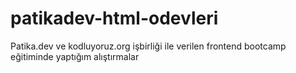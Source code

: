 # patikadev-html-odevleri
Patika.dev ve kodluyoruz.org işbirliği ile verilen frontend bootcamp eğitiminde yaptığım alıştırmalar
